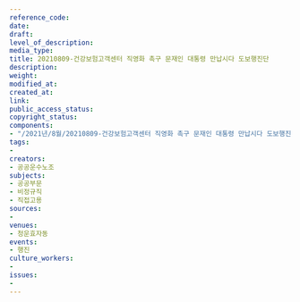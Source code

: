 ```yaml
---
reference_code: 
date: 
draft: 
level_of_description: 
media_type: 
title: 20210809-건강보험고객센터 직영화 촉구 문재인 대통령 만납시다 도보행진단
description: 
weight: 
modified_at: 
created_at: 
link: 
public_access_status: 
copyright_status: 
components:
- "/2021년/8월/20210809-건강보험고객센터 직영화 촉구 문재인 대통령 만납시다 도보행진단/403835_60400_2445.jpg"
tags:
- 
creators:
- 공공운수노조
subjects:
- 공공부문
- 비정규직
- 직접고용
sources:
- 
venues:
- 청운효자동
events:
- 행진
culture_workers:
- 
issues:
- 
---
```

